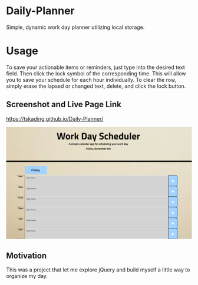 # Daily-Planner
Simple, dynamic work day planner utilizing local storage.

# Usage
To save your actionable items or reminders, just type into the desired text field.  Then click the lock symbol of the corresponding time.  This will allow you to save your schedule for each hour individually.  To clear the row, simply erase the lapsed or changed text, delete, and click the lock button.



## Screenshot and Live Page Link

https://tskading.github.io/Daily-Planner/

![image](PlannerScreenShot.png)

## Motivation
This was a project that let me explore jQuery and build myself a little way to organize my day.  
